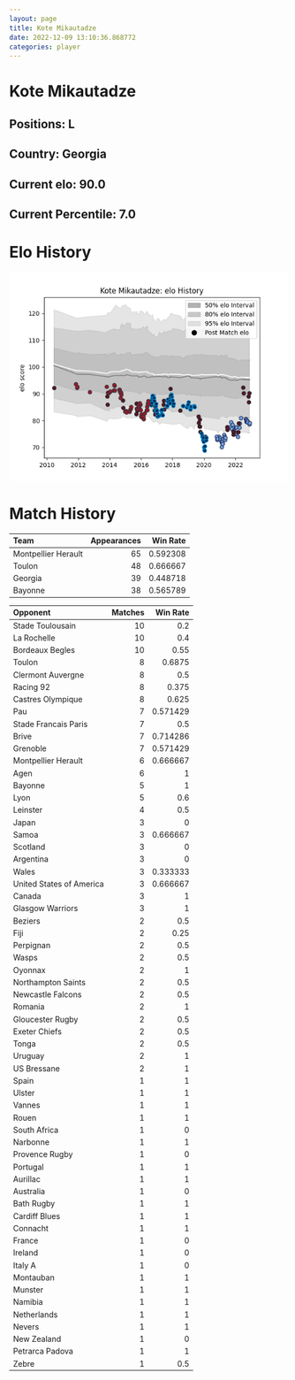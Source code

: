 ```yaml
---  
layout: page  
title: Kote Mikautadze  
date: 2022-12-09 13:10:36.868772  
categories: player  
---
```

# Kote Mikautadze

## Positions: L

## Country: Georgia

## Current elo: 90.0

## Current Percentile: 7.0

# Elo History


![elo history](history_KoteMikautadze.png)
# Match History


| Team                |   Appearances |   Win Rate |
|:--------------------|--------------:|-----------:|
| Montpellier Herault |            65 |   0.592308 |
| Toulon              |            48 |   0.666667 |
| Georgia             |            39 |   0.448718 |
| Bayonne             |            38 |   0.565789 |

| Opponent                 |   Matches |   Win Rate |
|:-------------------------|----------:|-----------:|
| Stade Toulousain         |        10 |   0.2      |
| La Rochelle              |        10 |   0.4      |
| Bordeaux Begles          |        10 |   0.55     |
| Toulon                   |         8 |   0.6875   |
| Clermont Auvergne        |         8 |   0.5      |
| Racing 92                |         8 |   0.375    |
| Castres Olympique        |         8 |   0.625    |
| Pau                      |         7 |   0.571429 |
| Stade Francais Paris     |         7 |   0.5      |
| Brive                    |         7 |   0.714286 |
| Grenoble                 |         7 |   0.571429 |
| Montpellier Herault      |         6 |   0.666667 |
| Agen                     |         6 |   1        |
| Bayonne                  |         5 |   1        |
| Lyon                     |         5 |   0.6      |
| Leinster                 |         4 |   0.5      |
| Japan                    |         3 |   0        |
| Samoa                    |         3 |   0.666667 |
| Scotland                 |         3 |   0        |
| Argentina                |         3 |   0        |
| Wales                    |         3 |   0.333333 |
| United States of America |         3 |   0.666667 |
| Canada                   |         3 |   1        |
| Glasgow Warriors         |         3 |   1        |
| Beziers                  |         2 |   0.5      |
| Fiji                     |         2 |   0.25     |
| Perpignan                |         2 |   0.5      |
| Wasps                    |         2 |   0.5      |
| Oyonnax                  |         2 |   1        |
| Northampton Saints       |         2 |   0.5      |
| Newcastle Falcons        |         2 |   0.5      |
| Romania                  |         2 |   1        |
| Gloucester Rugby         |         2 |   0.5      |
| Exeter Chiefs            |         2 |   0.5      |
| Tonga                    |         2 |   0.5      |
| Uruguay                  |         2 |   1        |
| US Bressane              |         2 |   1        |
| Spain                    |         1 |   1        |
| Ulster                   |         1 |   1        |
| Vannes                   |         1 |   1        |
| Rouen                    |         1 |   1        |
| South Africa             |         1 |   0        |
| Narbonne                 |         1 |   1        |
| Provence Rugby           |         1 |   0        |
| Portugal                 |         1 |   1        |
| Aurillac                 |         1 |   1        |
| Australia                |         1 |   0        |
| Bath Rugby               |         1 |   1        |
| Cardiff Blues            |         1 |   1        |
| Connacht                 |         1 |   1        |
| France                   |         1 |   0        |
| Ireland                  |         1 |   0        |
| Italy A                  |         1 |   0        |
| Montauban                |         1 |   1        |
| Munster                  |         1 |   1        |
| Namibia                  |         1 |   1        |
| Netherlands              |         1 |   1        |
| Nevers                   |         1 |   1        |
| New Zealand              |         1 |   0        |
| Petrarca Padova          |         1 |   1        |
| Zebre                    |         1 |   0.5      |